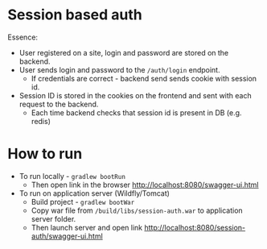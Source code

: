 # Session based auth
Essence:
* User registered on a site, login and password are stored on the backend.
* User sends login and password to the `/auth/login` endpoint. 
    * If credentials are correct - backend send sends cookie with session id.
* Session ID is stored in the cookies on the frontend and sent with each request to the backend.
    * Each time backend checks that session id is present in DB (e.g. redis)

# How to run
* To run locally - `gradlew bootRun` 
    * Then open link in the browser [http://localhost:8080/swagger-ui.html](http://localhost:8080/swagger-ui.html)
* To run on application server (Wildfly/Tomcat)
    * Build project - `gradlew bootWar`
    * Copy war file from `/build/libs/session-auth.war` to application server folder.  
    * Then launch server and open link [http://localhost:8080/session-auth/swagger-ui.html](http://localhost:8080/rest-backend/swagger-ui.html)